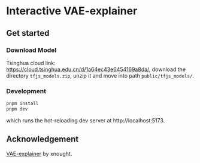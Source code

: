 # Interactive VAE-explainer

## Get started

### Download Model

Tsinghua cloud link: https://cloud.tsinghua.edu.cn/d/1a64ec43e6454169a8da/, download the directory `tfjs_models.zip`, unzip it and move into path `public/tfjs_models/`.

### Development
``` bash
pnpm install
pnpm dev
```

which runs the hot-reloading dev server at http://localhost:5173.

## Acknowledgement

[VAE-explainer](https://xnought.github.io/vae-explainer/) by xnought.
